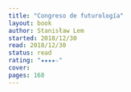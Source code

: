 ```yaml
---
title: "Congreso de futurología"
layout: book
author: Stanisław Lem
started: 2018/12/30
read: 2018/12/30
status: read
rating: "★★★★☆"
cover: 
pages: 168
---
```

